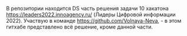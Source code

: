 В репозитории находится DS часть решения задачи 10 хакатона https://leaders2022.innoagency.ru/
(Лидеры Цифровой информации 2022).
Участвую в команде https://github.com/Volnaya-Neva, - в этом гитхабе представлено всё решение, кроме данной части.
